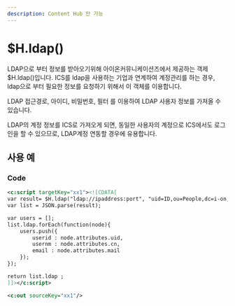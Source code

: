 ```yaml
---
description: Content Hub 만 가능
---
```


# $H.ldap()

LDAP으로 부터 정보를 받아오기위해 아이온커뮤니케이션즈에서 제공하는 객제 $H.ldap()입니다. ICS를 ldap을 사용하는 기업과 연계하여 계정관리를 하는 경우, ldap으로 부터 필요한 정보를 요청하기 위해서 이 객체를 이용합니다.&#x20;

LDAP 접근경로, 아이디, 비밀번호, 필터 를 이용하여 LDAP  사용자 정보를 가져올 수 있습니다.

LDAP의 계정 정보를 ICS로 가져오게 되면, 동일한 사용자의 계정으로 ICS에서도 로그인을 할 수 있으므로, LDAP계정 연동할 경우에 유용합니다.

## 사용 예&#x20;

### Code

```xml
<c:script targetKey="xx1"><![CDATA[
var result= $H.ldap("ldap://ipaddress:port", "uid=ID,ou=People,dc=i-on,dc=net", "password", "objectclass=inetOrgPerson");
var list = JSON.parse(result); 

var users = [];
list.ldap.forEach(function(node){ 
    users.push({
        userid : node.attributes.uid,
        usernm : node.attributes.cn,
        email : node.attributes.mail
    });
});

return list.ldap ;
]]></c:script>

<c:out sourceKey="xx1"/>
```
